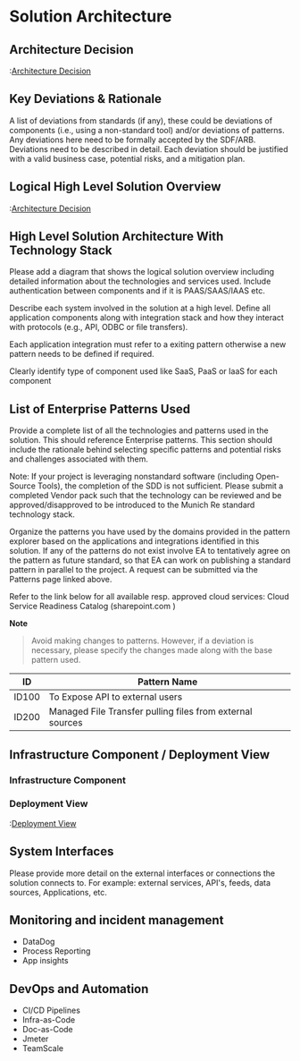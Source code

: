 # Solution Architecture

## Architecture Decision

:[Architecture Decision](../docs/09-Architectural-Decisions/Architectural-Decisions.template.md)  

## Key Deviations & Rationale

A list of deviations from standards (if any), these could be deviations of components (i.e., using a non-standard tool) and/or deviations of patterns. Any deviations here need to be formally accepted by the SDF/ARB. Deviations need to be described in detail. Each deviation should be justified with a valid business case, potential risks, and a mitigation plan.

## Logical High Level Solution Overview

:[Architecture Decision](../docs/05-Building-Block-View/Overview.template.md)

## High Level Solution Architecture With Technology Stack

Please add a diagram that shows the logical solution overview including detailed information about the technologies and services used. Include authentication between components and if it is PAAS/SAAS/IAAS etc.

Describe each system involved in the solution at a high level. Define all application components along with integration stack and how they interact with protocols (e.g., API, ODBC or file transfers).

Each application integration must refer to a exiting pattern otherwise a new pattern needs to be defined if required.

Clearly identify type of component used like SaaS, PaaS or IaaS for each component

## List of Enterprise Patterns Used

Provide a complete list of all the technologies and patterns used in the solution. This should reference Enterprise patterns. This section should include the rationale behind selecting specific patterns and potential risks and challenges associated with them.

Note: If your project is leveraging nonstandard software (including Open-Source Tools), the completion of the SDD is not sufficient. Please submit a completed Vendor pack such that the technology can be reviewed and be approved/disapproved to be introduced to the Munich Re standard technology stack.

Organize the patterns you have used by the domains provided in the pattern explorer based on the applications and integrations identified in this solution. If any of the patterns do not exist involve EA to tentatively agree on the pattern as future standard, so that EA can work on publishing a standard pattern in parallel to the project. A request can be submitted via the Patterns page linked above.

Refer to the link below for all available resp. approved cloud services:
Cloud Service Readiness Catalog (sharepoint.com )

**Note**

> Avoid making changes to patterns. However, if a deviation is necessary, please specify the changes made along with the base pattern used.

| ID    | Pattern Name                                              |
|-------|-----------------------------------------------------------|
| ID100 | To Expose API to external users                           |
| ID200 | Managed File Transfer pulling files from external sources |

## Infrastructure Component / Deployment View

### Infrastructure Component

### Deployment View

:[Deployment View](../docs/07-Deployment-View/Deployment-View.template.md)

## System Interfaces

Please provide more detail on the external interfaces or connections the solution connects to. For example: external services, API's, feeds, data sources, Applications, etc.

## Monitoring and incident management

* DataDog
* Process Reporting
* App insights

## DevOps and Automation

* CI/CD Pipelines
* Infra-as-Code
* Doc-as-Code
* Jmeter
* TeamScale